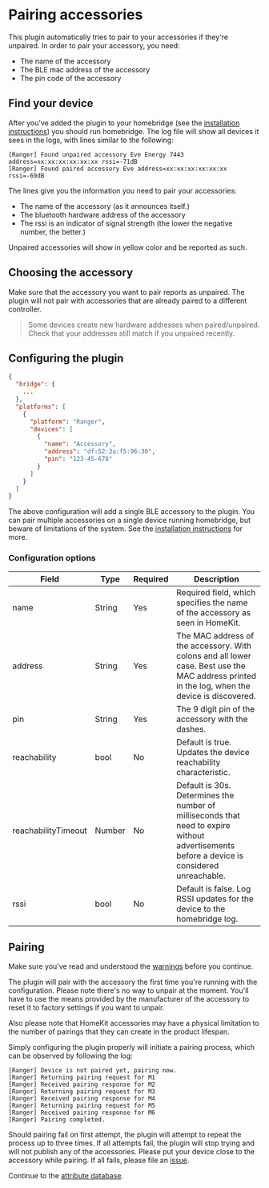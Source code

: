 # Pairing accessories

This plugin automatically tries to pair to your accessories if they're unpaired. In order to pair your accessory, you need:

- The name of the accessory
- The BLE mac address of the accessory
- The pin code of the accessory

## Find your device

After you've added the plugin to your homebridge (see the [installation instructions](../install.md)) you should run homebridge. The log file will show all devices it sees in the logs, with lines similar to the following:

```text
[Ranger] Found unpaired accessory Eve Energy 7443 address=xx:xx:xx:xx:xx:xx rssi=-71dB
[Ranger] Found paired accessory Eve address=xx:xx:xx:xx:xx:xx rssi=-69dB
```

The lines give you the information you need to pair your accessories:

- The name of the accessory (as it announces itself.)
- The bluetooth hardware address of the accessory
- The rssi is an indicator of signal strength (the lower the negative number, the better.)

Unpaired accessories will show in yellow color and be reported as such.

## Choosing the accessory

Make sure that the accessory you want to pair reports as unpaired. The plugin will not pair with accessories that are already paired to a different controller.

> Some devices create new hardware addresses when paired/unpaired. Check that your addresses still match if you unpaired
> recently.

## Configuring the plugin

```json
{
  "bridge": {
    ...
  },
  "platforms": [
    {
      "platform": "Ranger",
      "devices": [
        {
          "name": "Accessory",
          "address": "df:52:3a:f5:96:30",
          "pin": "123-45-678"
        }
      ]
    }
  ]
}
```

The above configuration will add a single BLE accessory to the plugin. You can pair multiple accessories on a single device running homebridge, but beware of limitations of the system. See the [installation instructions](../install.md) for more.

### Configuration options

| Field | Type | Required | Description |
|---|---|---|---|
| name | String | Yes | Required field, which specifies the name of the accessory as seen in HomeKit. |
| address | String | Yes | The MAC address of the accessory. With colons and all lower case. Best use the MAC address printed in the log, when the device is discovered. |
| pin | String | Yes | The 9 digit pin of the accessory with the dashes.
| reachability | bool | No | Default is true. Updates the device reachability characteristic. |
| reachabilityTimeout | Number | No | Default is 30s. Determines the number of milliseconds that need to expire without advertisements before a device is considered unreachable. |
| rssi | bool | No | Default is false. Log RSSI updates for the device to the homebridge log. |

## Pairing

Make sure you've read and understood the [warnings](../warnings.md) before you continue.

The plugin will pair with the accessory the first time you're running with the configuration. Please note there's no way to unpair at the moment. You'll have to use the means provided by the manufacturer of the accessory to reset it to factory settings if you want to unpair.

Also please note that HomeKit accessories may have a physical limitation to the number of pairings that they can create in the product lifespan.

Simply configuring the plugin properly will initiate a pairing process, which can be observed by following the log:

```text
[Ranger] Device is not paired yet, pairing now.
[Ranger] Returning pairing request for M1
[Ranger] Received pairing response for M2
[Ranger] Returning pairing request for M3
[Ranger] Received pairing response for M4
[Ranger] Returning pairing request for M5
[Ranger] Received pairing response for M6
[Ranger] Pairing completed.
```

Should pairing fail on first attempt, the plugin will attempt to repeat the process up to three times. If all attempts fail, the plugin will stop trying and will not publish any of the accessories. Please put your device close to the accessory while pairing. If all fails, please file an [issue](https://github.com/grover/homebridge-ranger/issues).

Continue to the [attribute database](attribute-database.md).